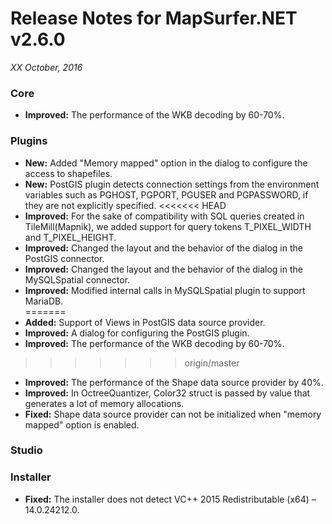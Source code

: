 # Release Notes for MapSurfer.NET v2.6.0

*XX October, 2016*
 
### Core
- **Improved:** The performance of the WKB decoding by 60-70%.

### Plugins
- **New:** Added "Memory mapped" option in the dialog to configure the access to shapefiles.
- **New:** PostGIS plugin detects connection settings from the environment variables such as PGHOST, PGPORT, PGUSER and PGPASSWORD, if they are not explicitly specified.
<<<<<<< HEAD
- **Improved:** For the sake of compatibility with SQL queries created in TileMill(Mapnik), we added support for query tokens T_PIXEL_WIDTH and T_PIXEL_HEIGHT.
- **Improved:** Changed the layout and the behavior of the dialog in the PostGIS connector.
- **Improved:** Changed the layout and the behavior of the dialog in the MySQLSpatial connector.
- **Improved:** Modified internal calls in MySQLSpatial plugin to support MariaDB.  
=======
- **Added:** Support of Views in PostGIS data source provider.
- **Improved:** A dialog for configuring  the PostGIS plugin. 
- **Improved:** The performance of the WKB decoding by 60-70%.
>>>>>>> origin/master
- **Improved:** The performance of the Shape data source provider by 40%.
- **Improved:** In OctreeQuantizer, Color32 struct is passed by value that generates a lot of memory allocations.
- **Fixed:** Shape data source provider can not be initialized when "memory mapped" option is enabled.
 
### Studio


### Installer
- **Fixed:** The installer does not detect VC++ 2015 Redistributable (x64) – 14.0.24212.0.
